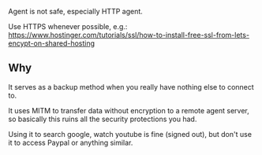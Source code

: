 Agent is not safe, especially HTTP agent.

Use HTTPS whenever possible, e.g.: https://www.hostinger.com/tutorials/ssl/how-to-install-free-ssl-from-lets-encypt-on-shared-hosting


## Why

It serves as a backup method when you really have nothing else to connect to.

It uses MITM to transfer data without encryption to a remote agent server, so basically this ruins all the security protections you had.

Using it to search google, watch youtube is fine (signed out), but don't use it to access Paypal or anything similar.